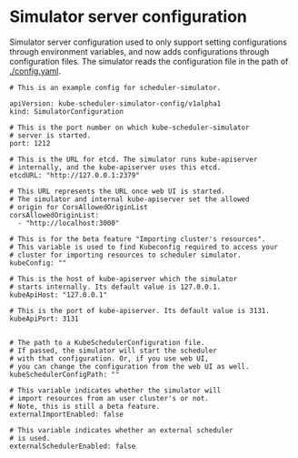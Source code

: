 # Simulator server configuration

Simulator server configuration used to only support setting configurations 
through environment variables, and now adds configurations through configuration files. 
The simulator reads the configuration file in the path of [./config.yaml](./../config.yaml).

```
# This is an example config for scheduler-simulator.

apiVersion: kube-scheduler-simulator-config/v1alpha1
kind: SimulatorConfiguration

# This is the port number on which kube-scheduler-simulator
# server is started.
port: 1212

# This is the URL for etcd. The simulator runs kube-apiserver
# internally, and the kube-apiserver uses this etcd.
etcdURL: "http://127.0.0.1:2379"

# This URL represents the URL once web UI is started.
# The simulator and internal kube-apiserver set the allowed
# origin for CorsAllowedOriginList
corsAllowedOriginList:
  - "http://localhost:3000"

# This is for the beta feature "Importing cluster's resources".
# This variable is used to find Kubeconfig required to access your
# cluster for importing resources to scheduler simulator.
kubeConfig: ""

# This is the host of kube-apiserver which the simulator
# starts internally. Its default value is 127.0.0.1.
kubeApiHost: "127.0.0.1"

# This is the port of kube-apiserver. Its default value is 3131.
kubeApiPort: 3131


# The path to a KubeSchedulerConfiguration file.
# If passed, the simulator will start the scheduler
# with that configuration. Or, if you use web UI,
# you can change the configuration from the web UI as well.
kubeSchedulerConfigPath: ""

# This variable indicates whether the simulator will
# import resources from an user cluster's or not.
# Note, this is still a beta feature.
externalImportEnabled: false

# This variable indicates whether an external scheduler
# is used.
externalSchedulerEnabled: false
```
